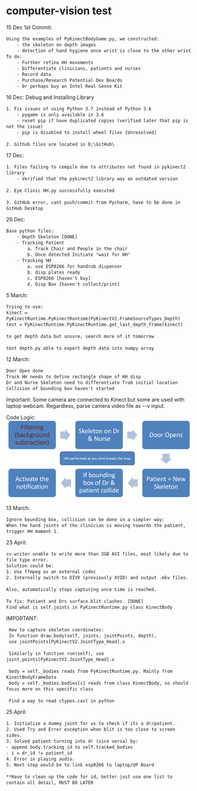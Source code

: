 # computer-vision test

15 Dec 1st Commit: </br>

    Using the examples of PyKinectBodyGame.py, we constructed:
        - the skeleton on depth images
        - detection of hand hygiene once wrist is close to the other wrist
    To do:
        - Further refine HH movements
        - Differentiate clinicians, patients and nurses
        - Record data
        - Purchase/Research Potential Dev Boards
        - Or perhaps buy an Intel Real Sense Kit
        
16 Dec: Debug and Installing Library
    
    1. Fix issues of using Python 3.7 instead of Python 3.6
        - pygame is only available in 3.6
        - reset pip if have duplicated copies (verified later that pip is not the issue)
        - pip is disabled to install wheel files [Unresolved]
        
    2. Github files are located in D;\GitHub\
    
17 Dec:
    
    1. Files failing to compile due to attributes not found in pykinect2 library
        - Verified that the pykinect2 library was an outdated version
    
    2. Eye Clinic HH.py successfully executed 
    
    3. GitHub error, cant push/commit from Pycharm, have to be done in GitHub Desktop
    
26 Dec:
    
    Base python files:
        - Depth Skeleton [DONE]
        - Tracking Patient
            a. Track Chair and People in the chair
            b. Once detected Initiate "wait for HH"
        - Tracking HH
            a. use ESP8266 for handrub dispenser
            b. disp plates ready
            c. ESP8266 [haven't buy]
            d. Disp Box [haven't collect/print]
            
5 March: 

    Trying to use:
    kinect = PyKinectRuntime.PyKinectRuntime(PyKinectV2.FrameSourceTypes_Depth)
    test = PyKinectRuntime.PyKinectRuntime.get_last_depth_frame(kinect) 
    
    to get depth data but unsure, search more of it tomorrow
    
    test depth.py able to export depth data into numpy array
    
12 March:

    Door Open done
    Track HH needs to define rectangle shape of HH disp
    Dr and Nurse Skeleton need to differentiate from initial location
    Collision of bounding box haven't started
   
Important: Some camera are connected to Kinect but some are used with laptop webcam.
Regardless, parse camera video file as --v input.

Code Logic:
![picture](https://github.com/zhiqian93/computer-vision/blob/master/HH%20Structure.png)

13 March:

    Ignore bounding box, collision can be done in a simpler way:
    When the hand joints of the clinician is moving towards the patient, trigger HH moment 1.

23 April:
    
    cv.writer unable to write more than 2GB AVI files, most likely due to file type error.
    Solution could be:
    1. Use ffmpeg as an external codec
    2. Internally switch to DIVX (previously XVID) and output .mkv files.
    
    Also, automatically stops capturing once time is reached.
    
    To fix: Patient and Drs surface.blit clashes. [DONE]
    Find what is self.joints in PyKinectRuntime.py class KinectBody 
    
IMPORTANT:

     How to capture skeleton coordinates:
     In function draw_body(self, joints, jointPoints, depth),
     use jointPoints[PyKinectV2.JointType_Head].x
     
     Similarly in function run(self), use joint_points[PyKinectV2.JointType_Head].x 
     
     body = self._bodies reads from PyKinectRuntime.py. Mainly from KinectBodyFrameData 
     body = self._bodies.bodies[i] reads from class KinectBody, so should focus more on this specific class
     
     Find a way to read ctypes.cast in python
     
25 April:

    1. Initialize a dummy joint for us to check if its a dr/patient.
    2. Used Try and Error exception when blit is too close to screen sides.
    3. Solved patient turning into dr (vice versa) by:
    - append body.tracking_id to self.tracked_bodies
    - i = dr_id != patient_id
    4. Error in playing audio.
    5. Next step would be to link esp8266 to laptop/UP Board
    
    **Have to clean up the code for id, better just use one list to contain all detail, MUST DO LATER
